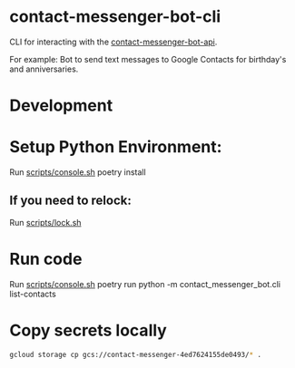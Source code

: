 # contact-messenger-bot-cli

CLI for interacting with the [contact-messenger-bot-api](../contact-messenger-bot-api/).

For example: Bot to send text messages to Google Contacts for birthday's and anniversaries.

# Development

# Setup Python Environment:

Run [scripts/console.sh](../scripts/console.sh) poetry install

## If you need to relock:

Run [scripts/lock.sh](../scripts/lock.sh)

# Run code

Run [scripts/console.sh](../scripts/console.sh) poetry run python -m contact_messenger_bot.cli list-contacts

# Copy secrets locally

```sh
gcloud storage cp gcs://contact-messenger-4ed7624155de0493/* .
```

